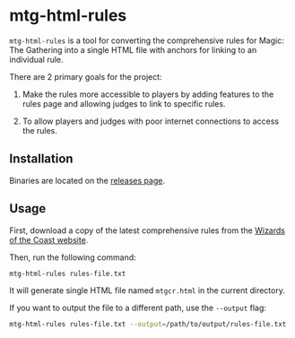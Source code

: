 # mtg-html-rules

`mtg-html-rules` is a tool for converting the comprehensive rules for Magic: The Gathering
into a single HTML file with anchors for linking to an individual rule.

There are 2 primary goals for the project:

1. Make the rules more accessible to players by adding features to the rules page and allowing judges to link to specific rules.

2. To allow players and judges with poor internet connections to access the rules.

## Installation

Binaries are located on the [releases page](https://github.com/SethCurry/mtg-html-rules/releases).

## Usage

First, download a copy of the latest comprehensive rules from the [Wizards of the Coast website](https://magic.wizards.com/en/rules).

Then, run the following command:

```bash
mtg-html-rules rules-file.txt
```

It will generate single HTML file named `mtgcr.html` in the current directory.

If you want to output the file to a different path, use the `--output` flag:

```bash
mtg-html-rules rules-file.txt --output=/path/to/output/rules-file.txt
```
